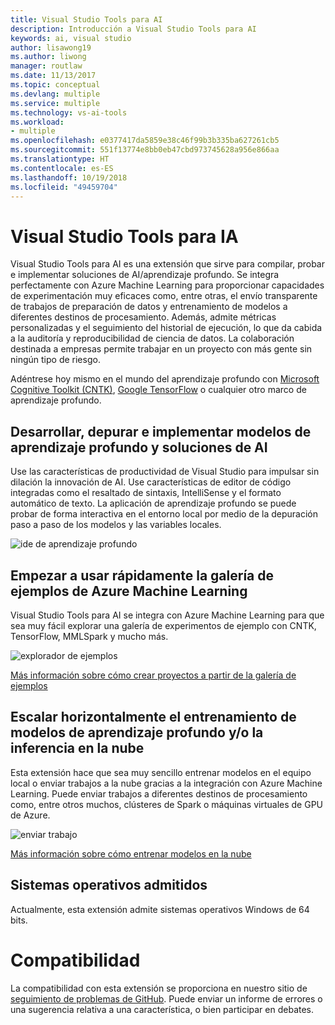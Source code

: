 ```yaml
---
title: Visual Studio Tools para AI
description: Introducción a Visual Studio Tools para AI
keywords: ai, visual studio
author: lisawong19
ms.author: liwong
manager: routlaw
ms.date: 11/13/2017
ms.topic: conceptual
ms.devlang: multiple
ms.service: multiple
ms.technology: vs-ai-tools
ms.workload:
- multiple
ms.openlocfilehash: e0377417da5859e38c46f99b3b335ba627261cb5
ms.sourcegitcommit: 551f13774e8bb0eb47cbd973745628a956e866aa
ms.translationtype: HT
ms.contentlocale: es-ES
ms.lasthandoff: 10/19/2018
ms.locfileid: "49459704"
---
```

# <a name="visual-studio-tools-for-ai"></a>Visual Studio Tools para IA

Visual Studio Tools para AI es una extensión que sirve para compilar, probar e implementar soluciones de AI/aprendizaje profundo. Se integra perfectamente con Azure Machine Learning para proporcionar capacidades de experimentación muy eficaces como, entre otras, el envío transparente de trabajos de preparación de datos y entrenamiento de modelos a diferentes destinos de procesamiento. Además, admite métricas personalizadas y el seguimiento del historial de ejecución, lo que da cabida a la auditoría y reproducibilidad de ciencia de datos. La colaboración destinada a empresas permite trabajar en un proyecto con más gente sin ningún tipo de riesgo.

Adéntrese hoy mismo en el mundo del aprendizaje profundo con [Microsoft Cognitive Toolkit (CNTK)](http://www.microsoft.com/en-us/cognitive-toolkit), [Google TensorFlow](https://www.tensorflow.org) o cualquier otro marco de aprendizaje profundo.

## <a name="develop-debug-and-deploy-deep-learning-models-and-ai-solutions"></a>Desarrollar, depurar e implementar modelos de aprendizaje profundo y soluciones de AI
Use las características de productividad de Visual Studio para impulsar sin dilación la innovación de AI. Use características de editor de código integradas como el resaltado de sintaxis, IntelliSense y el formato automático de texto. La aplicación de aprendizaje profundo se puede probar de forma interactiva en el entorno local por medio de la depuración paso a paso de los modelos y las variables locales.

![ide de aprendizaje profundo](media/about/ide.png)

## <a name="get-started-quickly-with-the-azure-machine-learning-sample-gallery"></a>Empezar a usar rápidamente la galería de ejemplos de Azure Machine Learning
Visual Studio Tools para AI se integra con Azure Machine Learning para que sea muy fácil explorar una galería de experimentos de ejemplo con CNTK, TensorFlow, MMLSpark y mucho más.

![explorador de ejemplos](media/about/gallery.png)

[Más información sobre cómo crear proyectos a partir de la galería de ejemplos](create-project-gallery.md)

## <a name="scale-out-deep-learning-model-training-andor-inferencing-to-the-cloud"></a>Escalar horizontalmente el entrenamiento de modelos de aprendizaje profundo y/o la inferencia en la nube
Esta extensión hace que sea muy sencillo entrenar modelos en el equipo local o enviar trabajos a la nube gracias a la integración con Azure Machine Learning. Puede enviar trabajos a diferentes destinos de procesamiento como, entre otros muchos, clústeres de Spark o máquinas virtuales de GPU de Azure.

![enviar trabajo](media/about/submitjobs.png)

[Más información sobre cómo entrenar modelos en la nube](tensorflow-vm.md)

## <a name="supported-operating-systems"></a>Sistemas operativos admitidos
Actualmente, esta extensión admite sistemas operativos Windows de 64 bits.

# <a name="support"></a>Compatibilidad
La compatibilidad con esta extensión se proporciona en nuestro sitio de [seguimiento de problemas de GitHub](http://github.com/Microsoft/vs-tools-for-ai/issues). Puede enviar un informe de errores o una sugerencia relativa a una característica, o bien participar en debates.
